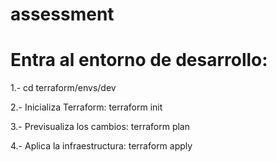 # assessment

# Entra al entorno de desarrollo:

1.- cd terraform/envs/dev


2.- Inicializa Terraform:
terraform init

3.- Previsualiza los cambios:
terraform plan

4.- Aplica la infraestructura:
terraform apply
